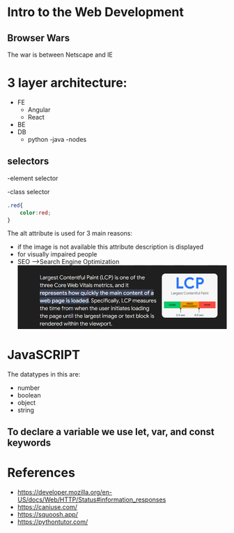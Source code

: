 # Intro to the Web Development
## Browser Wars
The war is between Netscape and IE
# 3 layer architecture:
 - FE
   - Angular
   - React 
 - BE
 - DB
   - python
   -java
   -nodes
## selectors

-element selector

-class selector
```css
.red{
    color:red;
}

```
The alt attribute is used for 3 main reasons:
- if the image is not available this attribute description is displayed
- for visually impaired people
- SEO -->Search Engine Optimization
![LCP](image-1.png)

# JavaSCRIPT
The datatypes in this are:
- number
- boolean
- object
- string
## To declare a variable we use let, var, and const keywords








# References
- https://developer.mozilla.org/en-US/docs/Web/HTTP/Status#information_responses
- https://caniuse.com/
- https://squoosh.app/
- https://pythontutor.com/


